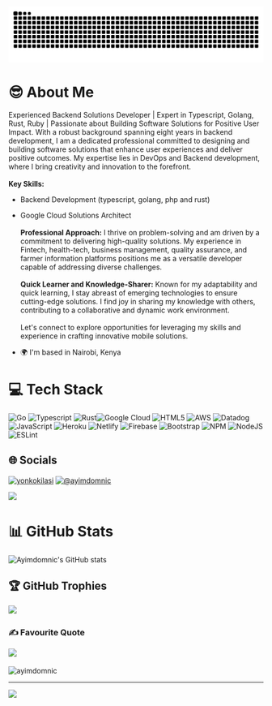 ![Snake animation](https://raw.githubusercontent.com/ayimdomnic/ayimdomnic/output/github-contribution-grid-snake.svg)

# 😎 About Me

Experienced Backend Solutions Developer | Expert in Typescript, Golang, Rust, Ruby | Passionate about Building Software Solutions for Positive User Impact.
With a robust background spanning eight years in backend development, I am a dedicated professional committed to designing and building software solutions that enhance user experiences and deliver positive outcomes. My expertise lies in DevOps and Backend development, where I bring creativity and innovation to the forefront.
<br> <br>
**Key Skills:**

- Backend Development (typescript, golang, php and rust)
- Google Cloud Solutions Architect
<br> <br>
**Professional Approach:**
I thrive on problem-solving and am driven by a commitment to delivering high-quality solutions. My experience in Fintech, health-tech, business management, quality assurance, and farmer information platforms positions me as a versatile developer capable of addressing diverse challenges.
<br> <br>
**Quick Learner and Knowledge-Sharer:**
Known for my adaptability and quick learning, I stay abreast of emerging technologies to ensure cutting-edge solutions. I find joy in sharing my knowledge with others, contributing to a collaborative and dynamic work environment.
<br> <br>
Let's connect to explore opportunities for leveraging my skills and experience in crafting innovative mobile solutions.

- 🌍  I'm based in Nairobi, Kenya

# 💻 Tech Stack

![Go](https://img.shields.io/badge/GO-%2302569B.svg?style=for-the-badge&logo=go&logoColor=white) ![Typescript](https://img.shields.io/badge/typescript-3DDC84?style=for-the-badge&logo=typescript&logoColor=white) ![Rust](https://img.shields.io/badge/rust-%237F52FF.svg?style=for-the-badge&logo=rust&logoColor=white)![Google Cloud](https://img.shields.io/badge/GoogleCloud-%234285F4.svg?style=for-the-badge&logo=google-cloud&logoColor=white) ![HTML5](https://img.shields.io/badge/html5-%23E34F26.svg?style=for-the-badge&logo=html5&logoColor=white) ![AWS](https://img.shields.io/badge/AWS-%23FF9900.svg?style=for-the-badge&logo=amazon-aws&logoColor=white) ![Datadog](https://img.shields.io/badge/datadog-%23632CA6.svg?style=for-the-badge&logo=datadog&logoColor=white) ![JavaScript](https://img.shields.io/badge/javascript-%23323330.svg?style=for-the-badge&logo=javascript&logoColor=%23F7DF1E) ![Heroku](https://img.shields.io/badge/heroku-%23430098.svg?style=for-the-badge&logo=heroku&logoColor=white) ![Netlify](https://img.shields.io/badge/netlify-%23000000.svg?style=for-the-badge&logo=netlify&logoColor=#00C7B7) ![Firebase](https://img.shields.io/badge/firebase-%23039BE5.svg?style=for-the-badge&logo=firebase) ![Bootstrap](https://img.shields.io/badge/bootstrap-%23563D7C.svg?style=for-the-badge&logo=bootstrap&logoColor=white) ![NPM](https://img.shields.io/badge/NPM-%23000000.svg?style=for-the-badge&logo=npm&logoColor=white) ![NodeJS](https://img.shields.io/badge/node.js-6DA55F?style=for-the-badge&logo=node.js&logoColor=white) ![ESLint](https://img.shields.io/badge/ESLint-4B3263?style=for-the-badge&logo=eslint&logoColor=white)

## 🌐 Socials

<p align="left">

<a href="https://www.linkedin.com/in/ayimdomnic/" target="blank"><img align="center" src="https://raw.githubusercontent.com/rahuldkjain/github-profile-readme-generator/master/src/images/icons/Social/linked-in-alt.svg" alt="yonkokilasi" height="30" width="40" /></a>
<a href="https://stackoverflow.com/users/8490117/ayimdomnic" target="blank"><img align="center" src="https://stackoverflow.design/assets/img/logos/so/logo-stackoverflow.svg" alt="@ayimdomnic"  height="100" width="120"  /></a>
</p>

![](https://raw.githubusercontent.com/Subhampreet/Subhampreet/master/media/header_.png)

# 📊 GitHub Stats

![Ayimdomnic's GitHub stats](https://github-readme-stats.vercel.app/api?username=ayimdomnic&show_icons=true&theme=radical)

## 🏆 GitHub Trophies

![](https://github-profile-trophy.vercel.app/?username=ayimdomnic&theme=gruvbox&no-frame=true&no-bg=false&margin-w=4)

### ✍️ Favourite Quote

![](https://quotes-github-readme.vercel.app/api?type=horizontal&theme=radical)

<p><img align="center" src="https://github-readme-streak-stats.herokuapp.com/?user=ayimdomnic&" alt="ayimdomnic" /></p>

---
[![](https://visitcount.itsvg.in/api?id=ayimdomnic&label=Profile%20Views&color=2&icon=1&pretty=true)](https://visitcount.itsvg.in)
